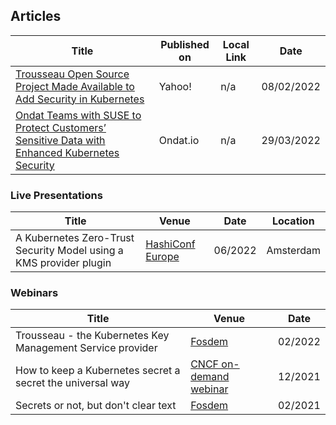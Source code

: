
## Articles

|Title|Published on|Local Link|Date|
|-----|------------|----------|----|
| [Trousseau Open Source Project Made Available to Add Security in Kubernetes](https://finance.yahoo.com/news/trousseau-open-source-project-made-141300025.html) | Yahoo! | n/a | 08/02/2022 |
| [Ondat Teams with SUSE to Protect Customers’ Sensitive Data with Enhanced Kubernetes Security](https://www.ondat.io/news/ondat-teams-with-suse-to-protect-customers-sensitive-data-with-enhanced-kubernetes-security) | Ondat.io | n/a | 29/03/2022 | 

### Live Presentations
|Title|Venue|Date|Location|
|-----|----|----|--------|
|A Kubernetes Zero-Trust Security Model using a KMS provider plugin|[HashiConf Europe](https://hashiconf-europe-2022.sessionize.com/session/328785)|06/2022|Amsterdam|

### Webinars
|Title|Venue|Date|
|-----|----|----|
Trousseau - the Kubernetes Key Management Service provider|[Fosdem](https://fosdem.org/2022/schedule/event/security_trousseau/)|02/2022|
How to keep a Kubernetes secret a secret the universal way|[CNCF on-demand webinar](https://www.youtube.com/watch?v=c2yMlNvhf5U&t)|12/2021|
Secrets or not, but don't clear text|[Fosdem](https://archive.fosdem.org/2021/schedule/event/kubernetes_secret_management/)|02/2021|
